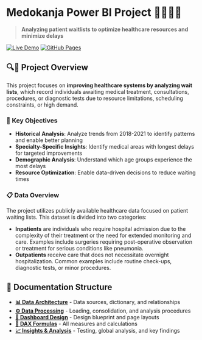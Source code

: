 # Medokanja Power BI Project 👨‍⚕️👩‍⚕️

> **Analyzing patient waitlists to optimize healthcare resources and minimize delays**

[![Live Demo](https://img.shields.io/badge/Live%20Demo-Power%20BI-blue?style=for-the-badge)](https://app.powerbi.com/view?r=eyJrIjoiNWJmZjVlMmEtZGJjZC00MjAyLWI0ZjUtNmMwYWRkMWNmNjRkIiwidCI6ImYxNThkZGMxLTExYTUtNDhjOS1iNjUzLWRhMzY5MTNjMGUxNyJ9)
[![GitHub Pages](https://img.shields.io/badge/GitHub%20Pages-Live%20Site-green?style=for-the-badge)](https://lisekarimi.github.io/medokanja/)

## 🔍🏥 Project Overview

This project focuses on **improving healthcare systems by analyzing wait lists**, which record individuals awaiting medical treatment, consultations, procedures, or diagnostic tests due to resource limitations, scheduling constraints, or high demand.

### 🎯 Key Objectives

- **Historical Analysis**: Analyze trends from 2018-2021 to identify patterns and enable better planning
- **Specialty-Specific Insights**: Identify medical areas with longest delays for targeted improvements
- **Demographic Analysis**: Understand which age groups experience the most delays
- **Resource Optimization**: Enable data-driven decisions to reduce waiting times

### 📋 Data Overview

The project utilizes publicly available healthcare data focused on patient waiting lists. This dataset is divided into two categories:

- **Inpatients** are individuals who require hospital admission due to the complexity of their treatment or the need for extended monitoring and care. Examples include surgeries requiring post-operative observation or treatment for serious conditions like pneumonia.
- **Outpatients** receive care that does not necessitate overnight hospitalization. Common examples include routine check-ups, diagnostic tests, or minor procedures.

## 📖 Documentation Structure

- [**📊 Data Architecture**](02_data_architecture.md) - Data sources, dictionary, and relationships
- [**⚙️ Data Processing**](03_data_processing.md) - Loading, consolidation, and analysis procedures
- [**🎨 Dashboard Design**](04_dashboard_design.md) - Design blueprint and page layouts
- [**📐 DAX Formulas**](05_dax_formulas.md) - All measures and calculations
- [**📈 Insights & Analysis**](06_insights_analysis.md) - Testing, global analysis, and key findings
